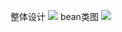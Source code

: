 整体设计
![](https://z3.ax1x.com/2021/11/17/I5glpq.png)
bean类图
![](https://z3.ax1x.com/2021/11/17/I5c9zV.png)
